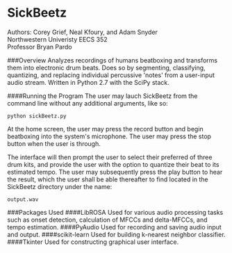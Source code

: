 SickBeetz
======
Authors: Corey Grief, Neal Kfoury, and Adam Snyder  
Northwestern Univeristy 
EECS 352  
Professor Bryan Pardo

###Overview
Analyzes recordings of humans beatboxing and transforms them into electronic drum beats. Does so by segmenting, classifying, quantizing, and replacing individual percussive 'notes' from a user-input audio stream. Written in Python 2.7 with the SciPy stack.

####Running the Program
The user may lauch SickBeetz from the command line without any additional arguments, like so:
```
python sickBeetz.py
```
At the home screen, the user may press the record button and begin beatboxing into the system's microphone. The user may press the stop button when the user is through.

The interface will then prompt the user to select their preferred of three drum kits, and provide the user with the option to quantize their beat to its estimated tempo. The user may subsequently press the play button to hear the result, which the user shall be able thereafter to find located in the SickBeetz directory under the name:
```
output.wav
```

###Packages Used
####LibROSA
Used for various audio processing tasks such as onset detection, calculation of MFCCs and delta-MFCCs, and tempo estimation.
####PyAudio
Used for recording and saving audio input and output.
####scikit-learn
Used for building k-nearest neighbor classifier.
####Tkinter
Used for constructing graphical user interface.
